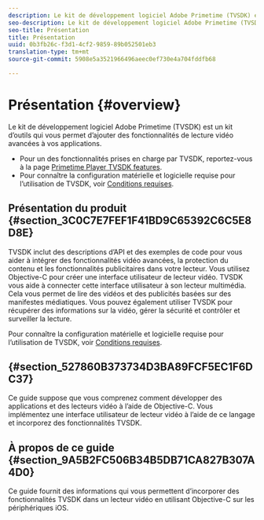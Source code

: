 ```yaml
---
description: Le kit de développement logiciel Adobe Primetime (TVSDK) est un kit d’outils qui vous permet d’ajouter des fonctionnalités de lecture vidéo avancées à vos applications.
seo-description: Le kit de développement logiciel Adobe Primetime (TVSDK) est un kit d’outils qui vous permet d’ajouter des fonctionnalités de lecture vidéo avancées à vos applications.
seo-title: Présentation
title: Présentation
uuid: 0b3fb26c-f3d1-4cf2-9859-89b052501eb3
translation-type: tm+mt
source-git-commit: 5908e5a3521966496aeec0ef730e4a704fddfb68

---
```



# Présentation {#overview}

Le kit de développement logiciel Adobe Primetime (TVSDK) est un kit d’outils qui vous permet d’ajouter des fonctionnalités de lecture vidéo avancées à vos applications.

* Pour un des fonctionnalités prises en charge par TVSDK, reportez-vous à la page [Primetime Player TVSDK features](../c-psdk-ios-1.4-overview/c-psdk-ios-1.4-overview-of-the-player.md).
* Pour connaître la configuration matérielle et logicielle requise pour l’utilisation de TVSDK, voir [Conditions requises](../c-psdk-ios-1.4-overview/c-psdk-ios-1.4-requirements.md).

## Présentation du produit {#section_3C0C7E7FEF1F41BD9C65392C6C5E8D8E}

TVSDK inclut des descriptions d’API et des exemples de code pour vous aider à intégrer des fonctionnalités vidéo avancées, la protection du contenu et les fonctionnalités publicitaires dans votre lecteur. Vous utilisez Objective-C pour créer une interface utilisateur de lecteur vidéo. TVSDK vous aide à connecter cette interface utilisateur à son lecteur multimédia. Cela vous permet de lire des vidéos et des publicités basées sur des manifestes médiatiques. Vous pouvez également utiliser TVSDK pour récupérer des informations sur la vidéo, gérer la sécurité et contrôler et surveiller la lecture.

Pour connaître la configuration matérielle et logicielle requise pour l’utilisation de TVSDK, voir [Conditions requises](../c-psdk-ios-1.4-overview/c-psdk-ios-1.4-requirements.md).

##  {#section_527860B373734D3BA89FCF5EC1F6DC37}

Ce guide suppose que vous comprenez comment développer des applications et des lecteurs vidéo à l’aide de Objective-C. Vous implémentez une interface utilisateur de lecteur vidéo à l’aide de ce langage et incorporez des fonctionnalités TVSDK.

## À propos de ce guide {#section_9A5B2FC506B34B5DB71CA827B307A4D0}

Ce guide fournit des informations qui vous permettent d’incorporer des fonctionnalités TVSDK dans un lecteur vidéo en utilisant Objective-C sur les périphériques iOS.
